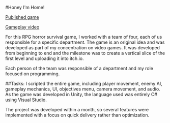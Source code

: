 #Honey I'm Home!

[Published game](https://abelst.itch.io/honey-im-home)

[Gameplay video](https://youtu.be/9_8Cu_TotNk)

For this RPG horror survival game, I worked with a team of four, each of us responsible for a specific department. The game is an original idea and was developed as part of my concentration on video games. It was developed from beginning to end and the milestone was to create a vertical slice of the first level and uploading it into itch.io.

Each person of the team was responsible of a department and my role focused on programming.​ 

##Tasks:
I scripted the entire game, including player movement, enemy AI, gameplay mechanics, UI, objectives menu, camera movement, and audio. As the game was developed in Unity, the language used was entirely C# using Visual Studio.

The project was developed within a month, so several features were implemented with a focus on quick delivery rather than optimization.
